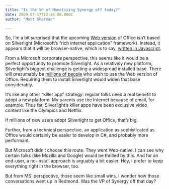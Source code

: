 ```yaml
---
title: "Is the VP of Monetizing Synergy off today?"
date: 2009-07-17T12:44:00.000Z
author: "Matt Sherman"

---
```


So, I’m a bit surprised that the upcoming [Web version](http://gizmodo.com/5070055/microsoft-bringing-office-suite-online) of Office isn’t based on Silverlight (Microsoft’s “rich internet application” framework). Instead, it appears that it will be browser-native, which is to say, [written in Javascript](/blog/post/Javascript-is-now-strategic-for-Microsoft.aspx).

From a Microsoft corporate perspective, this seems like it would be a perfect opportunity to promote Silverlight. As a relatively new platform, Silverlight’s biggest challenge is getting a widespread installed base. There will presumably be [millions of people](http://www.engadget.com/2007/07/27/ballmer-says-windows-installed-base-will-top-a-billion-by-the-en/) who wish to use the Web version of Office. Requiring them to install Silverlight would widen that base considerably.

It’s like any other “killer app” strategy: regular folks need a real benefit to adopt a new platform. My parents use the Internet because of email, for example. Thus far, Silverlight’s killer apps have been exclusive video content like the Olympics and Netflix.

If millions of new users adopt Silverlight to get Office, that’s big.

Further, from a technical perspective, an application as sophisticated as Office would certainly be easier to develop in C#, and probably more performant.

But Microsoft didn’t choose this route. They went Web-native. I can see why certain folks (like Mozilla and Google) would be thrilled by this. And for an end-user, a no-install approach is arguably a bit easier. Hey, I prefer to keep everything right in the browser, too.

But from MS’ perspective, those seem like small wins. I wonder how those conversations went up in Redmond. Was the VP of Synergy off that day?
